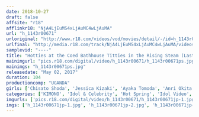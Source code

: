 ```yaml
---
date: 2018-10-27
draft: false
affsite: "r18"
afflinkr18: "NjA4LjEuMS4xLjAuMC4wLjAuMA"
url: "h_1143r00671"
urloriginal: "http://www.r18.com/videos/vod/movies/detail/-/id=h_1143r00671"
urlfinal: "http://media.r18.com/track/NjA4LjEuMS4xLjAuMC4wLjAuMA/videos/vod/movies/detail/-/id=h_1143r00671"
samplevid: "----"
title: "Hotties at the Coed Bathhouse Titties in the Rising Steam (Last Volume)"
mainimgurl: "pics.r18.com/digital/video/h_1143r00671/h_1143r00671ps.jpg"
mainimgs: "h_1143r00671ps.jpg"
releasedate: "May 02, 2017"
duration: 104
productioncomp: "UGANDA"
girls: ['Chisato Shoda', 'Jessica Kizaki', 'Ayaka Tomoda', 'Anri Okita', 'Ayumi Kimito', 'Nana Ayano']
categories: ['KIMONO', 'Idol & Celebrity', 'Hot Spring', 'Idol Video', 'Hi-Def']
imgurls: ['pics.r18.com/digital/video/h_1143r00671/h_1143r00671jp-1.jpg', 'pics.r18.com/digital/video/h_1143r00671/h_1143r00671jp-2.jpg', 'pics.r18.com/digital/video/h_1143r00671/h_1143r00671jp-3.jpg', 'pics.r18.com/digital/video/h_1143r00671/h_1143r00671jp-4.jpg', 'pics.r18.com/digital/video/h_1143r00671/h_1143r00671jp-5.jpg', 'pics.r18.com/digital/video/h_1143r00671/h_1143r00671jp-6.jpg', 'pics.r18.com/digital/video/h_1143r00671/h_1143r00671jp-7.jpg', 'pics.r18.com/digital/video/h_1143r00671/h_1143r00671jp-8.jpg', 'pics.r18.com/digital/video/h_1143r00671/h_1143r00671jp-9.jpg', 'pics.r18.com/digital/video/h_1143r00671/h_1143r00671jp-10.jpg', 'pics.r18.com/digital/video/h_1143r00671/h_1143r00671jp-11.jpg', 'pics.r18.com/digital/video/h_1143r00671/h_1143r00671jp-12.jpg', 'pics.r18.com/digital/video/h_1143r00671/h_1143r00671jp-13.jpg', 'pics.r18.com/digital/video/h_1143r00671/h_1143r00671jp-14.jpg', 'pics.r18.com/digital/video/h_1143r00671/h_1143r00671jp-15.jpg', 'pics.r18.com/digital/video/h_1143r00671/h_1143r00671jp-16.jpg', 'pics.r18.com/digital/video/h_1143r00671/h_1143r00671jp-17.jpg', 'pics.r18.com/digital/video/h_1143r00671/h_1143r00671jp-18.jpg', 'pics.r18.com/digital/video/h_1143r00671/h_1143r00671jp-19.jpg', 'pics.r18.com/digital/video/h_1143r00671/h_1143r00671jp-20.jpg']
imgs: ['h_1143r00671jp-1.jpg', 'h_1143r00671jp-2.jpg', 'h_1143r00671jp-3.jpg', 'h_1143r00671jp-4.jpg', 'h_1143r00671jp-5.jpg', 'h_1143r00671jp-6.jpg', 'h_1143r00671jp-7.jpg', 'h_1143r00671jp-8.jpg', 'h_1143r00671jp-9.jpg', 'h_1143r00671jp-10.jpg', 'h_1143r00671jp-11.jpg', 'h_1143r00671jp-12.jpg', 'h_1143r00671jp-13.jpg', 'h_1143r00671jp-14.jpg', 'h_1143r00671jp-15.jpg', 'h_1143r00671jp-16.jpg', 'h_1143r00671jp-17.jpg', 'h_1143r00671jp-18.jpg', 'h_1143r00671jp-19.jpg', 'h_1143r00671jp-20.jpg']
---
```

